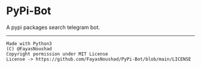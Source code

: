 # PyPi-Bot

A pypi packages search telegram bot.

---

```
Made with Python3
(C) @FayasNoushad
Copyright permission under MIT License
License -> https://github.com/FayasNoushad/PyPi-Bot/blob/main/LICENSE
```